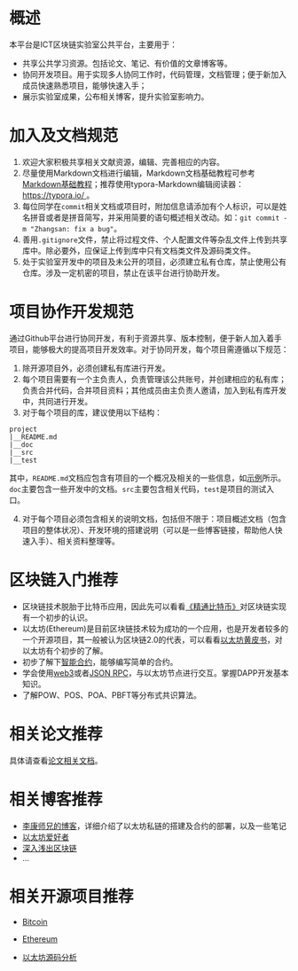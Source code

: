 # 概述
本平台是ICT区块链实验室公共平台，主要用于：

* 共享公共学习资源。包括论文、笔记、有价值的文章博客等。
* 协同开发项目。用于实现多人协同工作时，代码管理，文档管理；便于新加入成员快速熟悉项目，能够快速入手；
* 展示实验室成果，公布相关博客，提升实验室影响力。

# 加入及文档规范

1. 欢迎大家积极共享相关文献资源，编辑、完善相应的内容。
2. 尽量使用Markdown文档进行编辑，Markdown文档基础教程可参考[Markdown基础教程]( https://juejin.im/post/5ad6e09e518825557b4d451c )；推荐使用typora-Markdown编辑阅读器：[ https://typora.io/ ]( https://typora.io/ )。
3. 每位同学在`commit`相关文档或项目时，附加信息请添加有个人标识，可以是姓名拼音或者是拼音简写，并采用简要的语句概述相关改动。如：`git commit -m "Zhangsan: fix a bug"`。
4. 善用`.gitignore`文件，禁止将过程文件、个人配置文件等杂乱文件上传到共享库中。除必要外，应保证上传到库中只有文档类文件及源码类文件。
5. 处于实验室开发中的项目及未公开的项目，必须建立私有仓库，禁止使用公有仓库。涉及一定机密的项目，禁止在该平台进行协助开发。

# 项目协作开发规范

通过Github平台进行协同开发，有利于资源共享、版本控制，便于新人加入着手项目，能够极大的提高项目开发效率。对于协同开发，每个项目需遵循以下规范：

1. 除开源项目外，必须创建私有库进行开发。
2. 每个项目需要有一个主负责人，负责管理该公共账号，并创建相应的私有库；负责合并代码，合并项目资料；其他成员由主负责人邀请，加入到私有库开发中，共同进行开发。
3. 对于每个项目的库，建议使用以下结构：

```
project
|__README.md
|__doc
|__src
|__test
```

其中，`README.md`文档应包含有项目的一个概况及相关的一些信息，如[示例](./ProjectRMDemo.md)所示。`doc`主要包含一些开发中的文档。`src`主要包含相关代码，`test`是项目的测试入口。

4. 对于每个项目必须包含相关的说明文档，包括但不限于：项目概述文档（包含项目的整体状况）、开发环境的搭建说明（可以是一些博客链接，帮助他人快速入手）、相关资料整理等。

# 区块链入门推荐

* 区块链技术脱胎于比特币应用，因此先可以看看[《精通比特币》]( https://github.com/tianmingyun/MasterBitcoin2CN )对区块链实现有一个初步的认识。
* 以太坊(Ethereum)是目前区块链技术较为成功的一个应用，也是开发者较多的一个开源项目，其一般被认为区块链2.0的代表，可以看看[以太坊黄皮书]( https://ethereum.github.io/yellowpaper/paper.pdf )，对以太坊有个初步的了解。
* 初步了解下[智能合约]( https://solidity.readthedocs.io/en/v0.5.13/ )，能够编写简单的合约。
* 学会使用[web3]( https://web3py.readthedocs.io/en/stable/web3.main.html )或者[JSON RPC]( https://github.com/ethereum/wiki/wiki/JSON-RPC )，与以太坊节点进行交互。掌握DAPP开发基本知识。
* 了解POW、POS、POA、PBFT等分布式共识算法。

# 相关论文推荐

具体请查看[论文相关文档](./paper/README.md)。

# 相关博客推荐

* [李康师兄的博客]( https://ethereum.iethpay.com/smart-contract-battle1.html )，详细介绍了以太坊私链的搭建及合约的部署，以及一些笔记
* [以太坊爱好者]( https://ethfans.org/ )
* [深入浅出区块链]( https://learnblockchain.cn/ )
* ...

# 相关开源项目推荐

* [Bitcoin]( https://github.com/bitcoin/bitcoin )
* [Ethereum]( https://github.com/ethereum/go-ethereum )

* [以太坊源码分析]( https://github.com/ZtesoftCS/go-ethereum-code-analysis )



